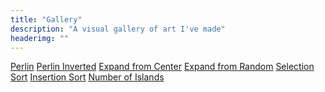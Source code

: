 ```yaml
---
title: "Gallery"
description: "A visual gallery of art I've made"
headerimg: ""
---
```


  <div ID="gallery-generative-art" data-nanogallery2='{
      "itemsBaseURL": "{{<s3cdn>}}/img/gallery/",
      "thumbnailWidth": "250",
      "thumbnailHeight": "250",
      "thumbnailBorderVertical": 1,
      "thumbnailBorderHorizontal": 1,
      "thumbnailLabel": {
        "position": "overImageOnBottom",
        "displayDescription": true
      },
      "thumbnailHoverEffect2": "labelAppear75|descriptionSlideUp",
      "galleryDisplayMode": "pagination",
      "galleryMaxRows": 3,
      "thumbnailAlignment": "center",
      "thumbnailOpenImage": true,
      "viewerTools":     {
        "topLeft":    "pageCounter, label",
        "topRight":   "playPauseButton, rotateLeft, rotateRight, fullscreenButton, closeButton"
       }   
    }'>
    <a href="perlin.png" data-ngthumb="perlin.png" data-ngdesc="Perlin Noise Visualization">Perlin</a>
    <a href="perlin_inverted.png" data-ngthumb="perlin_inverted.png" data-ngdesc="Perlin Noise Visualization, inverted">Perlin Inverted</a>
    <a href="grid_expand_from_center.gif" data-ngthumb="grid_expand_from_center.gif" data-ngdesc="3D Grid Cube Population from Center">Expand from Center</a>
    <a href="grid_expand_from_random.gif" data-ngthumb="grid_expand_from_random.gif" data-ngdesc="3D Grid Cube Population from Random">Expand from Random</a>
    <a href="selection_sort.gif" data-ngthumb="selection_sort.gif" data-ngdesc="Selection Sort Algorithm">Selection Sort</a>
    <a href="selection_sort.gif" data-ngthumb="insertion_sort.gif" data-ngdesc="Insertion Sort Algorithm">Insertion Sort</a>
    <a href="num_islands.gif" data-ngthumb="num_islands.gif" data-ngdesc="BFS applied as Number of Islands Algorithm">Number of Islands</a>
  </div>